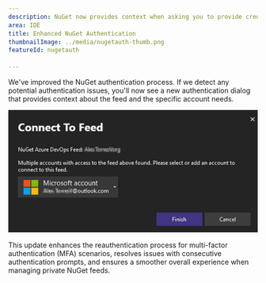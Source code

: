 ```yaml
---
description: NuGet now provides context when asking you to provide credentials.
area: IDE
title: Enhanced NuGet Authentication
thumbnailImage: ../media/nugetauth-thumb.png
featureId: nugetauth

---
```



We've improved the NuGet authentication process. If we detect any potential authentication issues, you'll now see a new authentication dialog that provides context about the feed and the specific account needs.

![NuGet authentication dialog](../media/nugetauthdialog.png)

This update enhances the reauthentication process for multi-factor authentication (MFA) scenarios, resolves issues with consecutive authentication prompts, and ensures a smoother overall experience when managing private NuGet feeds.
